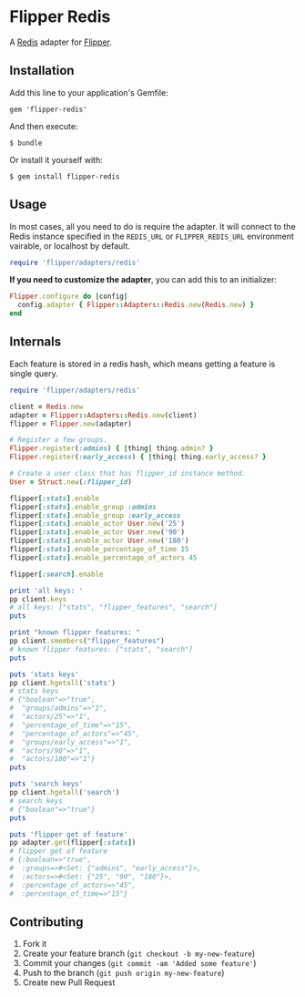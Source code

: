 # Flipper Redis

A [Redis](https://github.com/redis/redis-rb) adapter for [Flipper](https://github.com/jnunemaker/flipper).

## Installation

Add this line to your application's Gemfile:

    gem 'flipper-redis'

And then execute:

    $ bundle

Or install it yourself with:

    $ gem install flipper-redis

## Usage

In most cases, all you need to do is require the adapter. It will connect to the Redis instance specified in the `REDIS_URL` or `FLIPPER_REDIS_URL` environment vairable, or localhost by default.

```ruby
require 'flipper/adapters/redis'
```

**If you need to customize the adapter**, you can add this to an initializer:

```ruby
Flipper.configure do |config|
  config.adapter { Flipper::Adapters::Redis.new(Redis.new) }
end
```

## Internals

Each feature is stored in a redis hash, which means getting a feature is single query.

```ruby
require 'flipper/adapters/redis'

client = Redis.new
adapter = Flipper::Adapters::Redis.new(client)
flipper = Flipper.new(adapter)

# Register a few groups.
Flipper.register(:admins) { |thing| thing.admin? }
Flipper.register(:early_access) { |thing| thing.early_access? }

# Create a user class that has flipper_id instance method.
User = Struct.new(:flipper_id)

flipper[:stats].enable
flipper[:stats].enable_group :admins
flipper[:stats].enable_group :early_access
flipper[:stats].enable_actor User.new('25')
flipper[:stats].enable_actor User.new('90')
flipper[:stats].enable_actor User.new('180')
flipper[:stats].enable_percentage_of_time 15
flipper[:stats].enable_percentage_of_actors 45

flipper[:search].enable

print 'all keys: '
pp client.keys
# all keys: ["stats", "flipper_features", "search"]
puts

print "known flipper features: "
pp client.smembers("flipper_features")
# known flipper features: ["stats", "search"]
puts

puts 'stats keys'
pp client.hgetall('stats')
# stats keys
# {"boolean"=>"true",
#  "groups/admins"=>"1",
#  "actors/25"=>"1",
#  "percentage_of_time"=>"15",
#  "percentage_of_actors"=>"45",
#  "groups/early_access"=>"1",
#  "actors/90"=>"1",
#  "actors/180"=>"1"}
puts

puts 'search keys'
pp client.hgetall('search')
# search keys
# {"boolean"=>"true"}
puts

puts 'flipper get of feature'
pp adapter.get(flipper[:stats])
# flipper get of feature
# {:boolean=>"true",
#  :groups=>#<Set: {"admins", "early_access"}>,
#  :actors=>#<Set: {"25", "90", "180"}>,
#  :percentage_of_actors=>"45",
#  :percentage_of_time=>"15"}
```

## Contributing

1. Fork it
2. Create your feature branch (`git checkout -b my-new-feature`)
3. Commit your changes (`git commit -am 'Added some feature'`)
4. Push to the branch (`git push origin my-new-feature`)
5. Create new Pull Request
